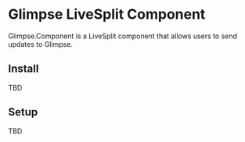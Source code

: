 # Glimpse LiveSplit Component

Glimpse.Component is a LiveSplit component that allows users to send updates to Glimpse. 

## Install

TBD

## Setup 

TBD
